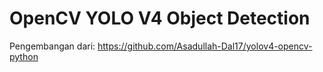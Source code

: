 # OpenCV YOLO V4 Object Detection

Pengembangan dari: https://github.com/Asadullah-Dal17/yolov4-opencv-python
